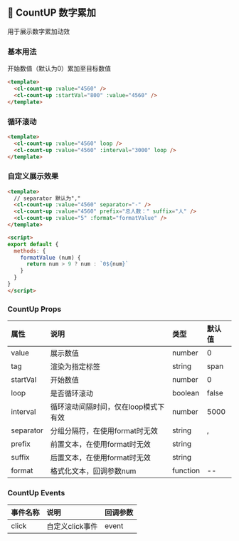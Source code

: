 ## :lollipop: CountUP 数字累加
用于展示数字累加动效
### 基本用法
开始数值（默认为0）累加至目标数值
```html
<template>
  <cl-count-up :value="4560" />
  <cl-count-up :startVal="800" :value="4560" />
</template>
```
### 循环滚动
```html
<template>
  <cl-count-up :value="4560" loop />
  <cl-count-up :value="4560" :interval="3000" loop />
</template>
```
### 自定义展示效果
```html
<template>
  // separator 默认为","
  <cl-count-up :value="4560" separator="-" />
  <cl-count-up :value="4560" prefix="总人数：" suffix="人" />
  <cl-count-up :value="5" :format="formatValue" />
</template>

<script>
export default {
  methods: {
    formatValue (num) {
      return num > 9 ? num : `0${num}`
    }
  }
}
</script>
```
### CountUp Props
| 属性 | 说明 | 类型 | 默认值 |
| :- | :- | :- | :- |
| value | 展示数值 | number | 0 |
| tag | 渲染为指定标签 | string | span |
| startVal | 开始数值 | number | 0 |
| loop | 是否循环滚动 | boolean | false |
| interval | 循环滚动间隔时间，仅在loop模式下有效 | number | 5000 |
| separator | 分组分隔符，在使用format时无效 | string | , |
| prefix | 前置文本，在使用format时无效 | string |  |
| suffix | 后置文本，在使用format时无效 | string |  |
| format | 格式化文本，回调参数num | function | -- |
### CountUp Events
| 事件名称 | 说明 | 回调参数 |
| :- | :- | :- |
| click | 自定义click事件 | event |